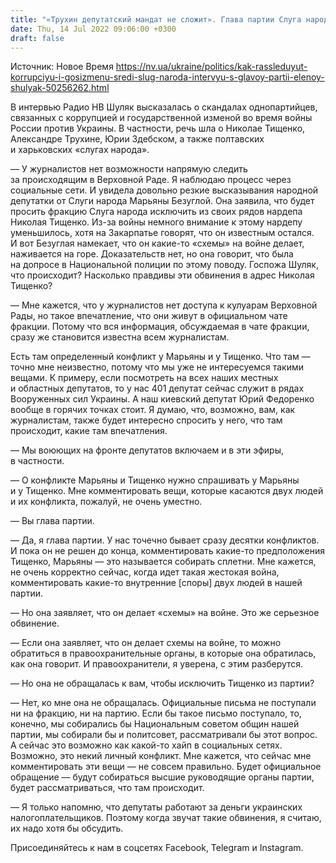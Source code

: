 ```yaml
---
title: "«Трухин депутатский мандат не сложит». Глава партии Слуга народа Елена Шуляк — о скандалах, связанных с коррупцией и госизменой. Интервью"
date: Thu, 14 Jul 2022 09:06:00 +0300
draft: false
---
```

Источник: Новое Время https://nv.ua/ukraine/politics/kak-rassleduyut-korrupciyu-i-gosizmenu-sredi-slug-naroda-intervyu-s-glavoy-partii-elenoy-shulyak-50256262.html


В интервью Радио НВ Шуляк высказалась о скандалах однопартийцев, связанных с коррупцией и государственной изменой во время войны России против Украины. В частности, речь шла о Николае Тищенко, Александре Трухине, Юрии Здебском, а также полтавских и харьковских «слугах народа».

— У журналистов нет возможности напрямую следить за происходящим в Верховной Раде. Я наблюдаю процесс через социальные сети. И увидела довольно резкие высказывания народной депутатки от Слуги народа Марьяны Безуглой. Она заявила, что будет просить фракцию Слуга народа исключить из своих рядов нардепа Николая Тищенко. Из-за войны немного внимание к этому нардепу уменьшилось, хотя на Закарпатье говорят, что он известным остался. И вот Безуглая намекает, что он какие-то «схемы» на войне делает, наживается на горе. Доказательств нет, но она говорит, что была на допросе в Национальной полиции по этому поводу. Госпожа Шуляк, что происходит? Насколько правдивы эти обвинения в адрес Николая Тищенко?

— Мне кажется, что у журналистов нет доступа к кулуарам Верховной Рады, но такое впечатление, что они живут в официальном чате фракции. Потому что вся информация, обсуждаемая в чате фракции, сразу же становится известна всем журналистам.

Есть там определенный конфликт у Марьяны и у Тищенко. Что там — точно мне неизвестно, потому что мы уже не интересуемся такими вещами. К примеру, если посмотреть на всех наших местных и областных депутатов, то у нас 401 депутат сейчас служит в рядах Вооруженных сил Украины. А наш киевский депутат Юрий Федоренко вообще в горячих точках стоит. Я думаю, что, возможно, вам, как журналистам, также будет интересно спросить у него, что там происходит, какие там впечатления.

— Мы воюющих на фронте депутатов включаем и в эти эфиры, в частности.

— О конфликте Марьяны и Тищенко нужно спрашивать у Марьяны и у Тищенко. Мне комментировать вещи, которые касаются двух людей и их конфликта, пожалуй, не очень уместно.

— Вы глава партии.

— Да, я глава партии. У нас точечно бывает сразу десятки конфликтов. И пока он не решен до конца, комментировать какие-то предположения Тищенко, Марьяны — это называется собирать сплетни. Мне кажется, не очень корректно сейчас, когда идет такая жестокая война, комментировать какие-то внутренние [споры] двух людей в нашей партии.

— Но она заявляет, что он делает «схемы» на войне. Это же серьезное обвинение.

— Если она заявляет, что он делает схемы на войне, то можно обратиться в правоохранительные органы, в которые она обратилась, как она говорит. И правоохранители, я уверена, с этим разберутся.

— Но она не обращалась к вам, чтобы исключить Тищенко из партии?

— Нет, ко мне она не обращалась. Официальные письма не поступали ни на фракцию, ни на партию. Если бы такое письмо поступало, то, конечно, мы собирались бы Национальным советом общин нашей партии, мы собирали бы и политсовет, рассматривали бы этот вопрос. А сейчас это возможно как какой-то хайп в социальных сетях. Возможно, это некий личный конфликт. Мне кажется, что сейчас мне комментировать эти вещи — не совсем правильно. Будет официальное обращение — будут собираться высшие руководящие органы партии, будет рассматриваться, что там происходит.

— Я только напомню, что депутаты работают за деньги украинских налогоплательщиков. Поэтому когда звучат такие обвинения, я считаю, их надо хотя бы обсудить.

Присоединяйтесь к нам в соцсетях Facebook, Telegram и Instagram.
